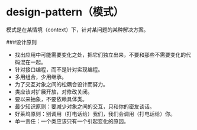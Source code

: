 # design-pattern（模式）
模式是在某情境（context）下，针对某问题的某种解决方案。

###设计原则
* 找出应用中可能需要变化之处，把它们独立出来，不要和那些不需要变化的代码混在一起。
* 针对接口编程，而不是针对实现编程。
* 多用组合，少用继承。
* 为了交互对象之间的松耦合设计而努力。
* 类应该对扩展开放，对修改关闭。
* 要以来抽象，不要依赖具体类。
* 最少知识原则：要减少对象之间的交互，只和你的密友谈话。
* 好莱坞原则：别调用（打电话给）我们，我们会调用（打电话给）你。
* 单一责任：一个类应该只有一个引起变化的原因。